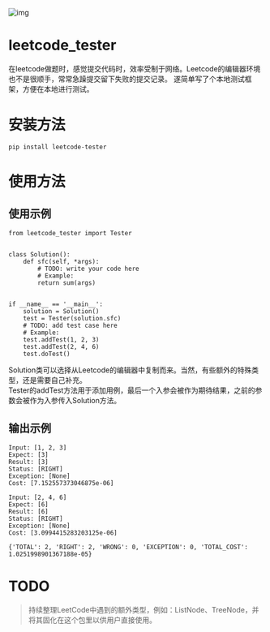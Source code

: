 ![img][pypi_version]

# leetcode_tester
在leetcode做题时，感觉提交代码时，效率受制于网络。Leetcode的编辑器环境也不是很顺手，常常急躁提交留下失败的提交记录。
遂简单写了个本地测试框架，方便在本地进行测试。

# 安装方法
```
pip install leetcode-tester
```

# 使用方法

## 使用示例

```
from leetcode_tester import Tester


class Solution():
    def sfc(self, *args):
        # TODO: write your code here
        # Example:
        return sum(args)


if __name__ == '__main__':
    solution = Solution()
    test = Tester(solution.sfc)
    # TODO: add test case here
    # Example:
    test.addTest(1, 2, 3)
    test.addTest(2, 4, 6)
    test.doTest()

```

Solution类可以选择从Leetcode的编辑器中复制而来。当然，有些额外的特殊类型，还是需要自己补充。  
Tester的addTest方法用于添加用例，最后一个入参会被作为期待结果，之前的参数会被作为入参传入Solution方法。

## 输出示例

```
Input: [1, 2, 3]
Expect: [3]
Result: [3]
Status: [RIGHT]
Exception: [None]
Cost: [7.152557373046875e-06]

Input: [2, 4, 6]
Expect: [6]
Result: [6]
Status: [RIGHT]
Exception: [None]
Cost: [3.0994415283203125e-06]

{'TOTAL': 2, 'RIGHT': 2, 'WRONG': 0, 'EXCEPTION': 0, 'TOTAL_COST': 1.0251998901367188e-05}
```

# TODO

> 持续整理LeetCode中遇到的额外类型，例如：ListNode、TreeNode，并将其固化在这个包里以供用户直接使用。  

[pypi_version]: https://img.shields.io/pypi/v/leetcode-tester.svg?style=flat
